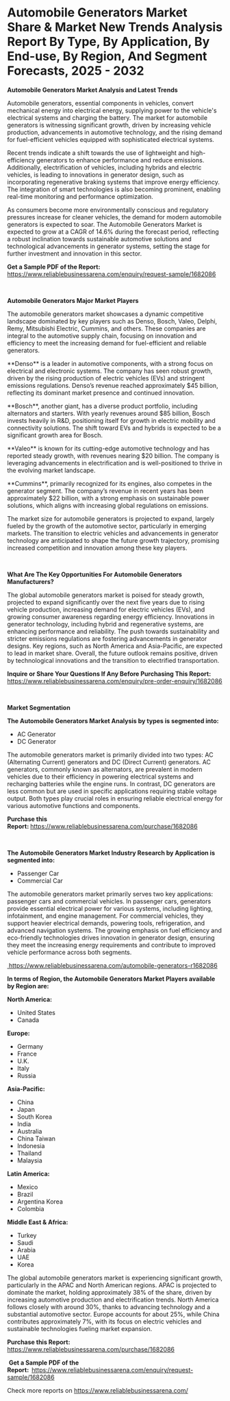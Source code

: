 <p><h1>Automobile Generators Market Share & Market New Trends Analysis Report By Type, By Application, By End-use, By Region, And Segment Forecasts, 2025 - 2032</h1></p><p><strong>Automobile Generators Market Analysis and Latest Trends</strong></p>
<p><p>Automobile generators, essential components in vehicles, convert mechanical energy into electrical energy, supplying power to the vehicle's electrical systems and charging the battery. The market for automobile generators is witnessing significant growth, driven by increasing vehicle production, advancements in automotive technology, and the rising demand for fuel-efficient vehicles equipped with sophisticated electrical systems.</p><p>Recent trends indicate a shift towards the use of lightweight and high-efficiency generators to enhance performance and reduce emissions. Additionally, electrification of vehicles, including hybrids and electric vehicles, is leading to innovations in generator design, such as incorporating regenerative braking systems that improve energy efficiency. The integration of smart technologies is also becoming prominent, enabling real-time monitoring and performance optimization.</p><p>As consumers become more environmentally conscious and regulatory pressures increase for cleaner vehicles, the demand for modern automobile generators is expected to soar. The Automobile Generators Market is expected to grow at a CAGR of 14.6% during the forecast period, reflecting a robust inclination towards sustainable automotive solutions and technological advancements in generator systems, setting the stage for further investment and innovation in this sector.</p></p>
<p><strong>Get a Sample PDF of the Report:&nbsp;</strong> <a href="https://www.reliablebusinessarena.com/enquiry/request-sample/1682086?utm_campaign=2112&utm_medium=2&utm_source=Github&utm_content=ia&utm_term=30032025&utm_id=automobile-generators">https://www.reliablebusinessarena.com/enquiry/request-sample/1682086</a></p>
<p>&nbsp;</p>
<p><strong>Automobile Generators Major Market Players</strong></p>
<p><p>The automobile generators market showcases a dynamic competitive landscape dominated by key players such as Denso, Bosch, Valeo, Delphi, Remy, Mitsubishi Electric, Cummins, and others. These companies are integral to the automotive supply chain, focusing on innovation and efficiency to meet the increasing demand for fuel-efficient and reliable generators.</p><p>**Denso** is a leader in automotive components, with a strong focus on electrical and electronic systems. The company has seen robust growth, driven by the rising production of electric vehicles (EVs) and stringent emissions regulations. Denso’s revenue reached approximately $45 billion, reflecting its dominant market presence and continued innovation.</p><p>**Bosch**, another giant, has a diverse product portfolio, including alternators and starters. With yearly revenues around $85 billion, Bosch invests heavily in R&D, positioning itself for growth in electric mobility and connectivity solutions. The shift toward EVs and hybrids is expected to be a significant growth area for Bosch.</p><p>**Valeo** is known for its cutting-edge automotive technology and has reported steady growth, with revenues nearing $20 billion. The company is leveraging advancements in electrification and is well-positioned to thrive in the evolving market landscape.</p><p>**Cummins**, primarily recognized for its engines, also competes in the generator segment. The company’s revenue in recent years has been approximately $22 billion, with a strong emphasis on sustainable power solutions, which aligns with increasing global regulations on emissions.</p><p>The market size for automobile generators is projected to expand, largely fueled by the growth of the automotive sector, particularly in emerging markets. The transition to electric vehicles and advancements in generator technology are anticipated to shape the future growth trajectory, promising increased competition and innovation among these key players.</p></p>
<p>&nbsp;</p>
<p><strong>What Are The Key Opportunities For Automobile Generators Manufacturers?</strong></p>
<p><p>The global automobile generators market is poised for steady growth, projected to expand significantly over the next five years due to rising vehicle production, increasing demand for electric vehicles (EVs), and growing consumer awareness regarding energy efficiency. Innovations in generator technology, including hybrid and regenerative systems, are enhancing performance and reliability. The push towards sustainability and stricter emissions regulations are fostering advancements in generator designs. Key regions, such as North America and Asia-Pacific, are expected to lead in market share. Overall, the future outlook remains positive, driven by technological innovations and the transition to electrified transportation.</p></p>
<p><strong>Inquire or Share Your Questions If Any Before Purchasing This Report:</strong> <a href="https://www.reliablebusinessarena.com/enquiry/pre-order-enquiry/1682086?utm_campaign=2112&utm_medium=2&utm_source=Github&utm_content=ia&utm_term=30032025&utm_id=automobile-generators">https://www.reliablebusinessarena.com/enquiry/pre-order-enquiry/1682086</a></p>
<p>&nbsp;</p>
<p><strong>Market Segmentation</strong></p>
<p><strong>The Automobile Generators Market Analysis by types is segmented into:</strong></p>
<p><ul><li>AC Generator</li><li>DC Generator</li></ul></p>
<p><p>The automobile generators market is primarily divided into two types: AC (Alternating Current) generators and DC (Direct Current) generators. AC generators, commonly known as alternators, are prevalent in modern vehicles due to their efficiency in powering electrical systems and recharging batteries while the engine runs. In contrast, DC generators are less common but are used in specific applications requiring stable voltage output. Both types play crucial roles in ensuring reliable electrical energy for various automotive functions and components.</p></p>
<p><strong>Purchase this Report:&nbsp;</strong><a href="https://www.reliablebusinessarena.com/purchase/1682086?utm_campaign=2112&utm_medium=2&utm_source=Github&utm_content=ia&utm_term=30032025&utm_id=automobile-generators">https://www.reliablebusinessarena.com/purchase/1682086</a></p>
<p>&nbsp;</p>
<p><strong>The Automobile Generators Market Industry Research by Application is segmented into:</strong></p>
<p><ul><li>Passenger Car</li><li>Commercial Car</li></ul></p>
<p><p>The automobile generators market primarily serves two key applications: passenger cars and commercial vehicles. In passenger cars, generators provide essential electrical power for various systems, including lighting, infotainment, and engine management. For commercial vehicles, they support heavier electrical demands, powering tools, refrigeration, and advanced navigation systems. The growing emphasis on fuel efficiency and eco-friendly technologies drives innovation in generator design, ensuring they meet the increasing energy requirements and contribute to improved vehicle performance across both segments.</p></p>
<p><a href="https://www.reliablebusinessarena.com/automobile-generators-r1682086?utm_campaign=2112&utm_medium=2&utm_source=Github&utm_content=ia&utm_term=30032025&utm_id=automobile-generators">&nbsp;https://www.reliablebusinessarena.com/automobile-generators-r1682086</a></p>
<p><strong>In terms of Region, the Automobile Generators Market Players available by Region are:</strong></p>
<p>
    <p> <strong> North America: </strong>
        <ul>
            <li>United States</li>
            <li>Canada</li>
        </ul>
        </p> 
    <p> <strong> Europe: </strong>
        <ul>
            <li>Germany</li>
            <li>France</li>
            <li>U.K.</li>
            <li>Italy</li>
            <li>Russia</li>
        </ul>
        </p> 
    <p> <strong> Asia-Pacific: </strong>
        <ul>
            <li>China</li>
            <li>Japan</li>
            <li>South Korea</li>
            <li>India</li>
            <li>Australia</li>
            <li>China Taiwan</li>
            <li>Indonesia</li>
            <li>Thailand</li>
            <li>Malaysia</li>
        </ul>
        </p> 
    <p> <strong> Latin America: </strong>
        <ul>
            <li>Mexico</li>
            <li>Brazil</li>
            <li>Argentina Korea</li>
            <li>Colombia</li>
        </ul>
        </p> 
    <p> <strong> Middle East & Africa: </strong>
        <ul>
            <li>Turkey</li>
            <li>Saudi</li>
            <li>Arabia</li>
            <li>UAE</li>
            <li>Korea</li>
        </ul>
    </p>
    </p>
<p><p>The global automobile generators market is experiencing significant growth, particularly in the APAC and North American regions. APAC is projected to dominate the market, holding approximately 38% of the share, driven by increasing automotive production and electrification trends. North America follows closely with around 30%, thanks to advancing technology and a substantial automotive sector. Europe accounts for about 25%, while China contributes approximately 7%, with its focus on electric vehicles and sustainable technologies fueling market expansion.</p></p>
<p><strong>Purchase this Report: </strong><a href="https://www.reliablebusinessarena.com/purchase/1682086?utm_campaign=2112&utm_medium=2&utm_source=Github&utm_content=ia&utm_term=30032025&utm_id=automobile-generators">https://www.reliablebusinessarena.com/purchase/1682086</a></p>
<p>&nbsp;<strong>Get a Sample PDF of the Report:&nbsp;&nbsp;</strong><a href="https://www.reliablebusinessarena.com/enquiry/request-sample/1682086?utm_campaign=2112&utm_medium=2&utm_source=Github&utm_content=ia&utm_term=30032025&utm_id=automobile-generators">https://www.reliablebusinessarena.com/enquiry/request-sample/1682086</a></p>
<p><strong></strong></p>
<p>Check more reports on <a href="https://www.reliablebusinessarena.com/?utm_campaign=2112&utm_medium=2&utm_source=Github&utm_content=ia&utm_term=30032025&utm_id=automobile-generators">https://www.reliablebusinessarena.com/</a></p>